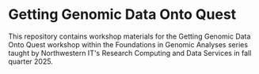 # Getting Genomic Data Onto Quest
This repository contains workshop materials for the Getting Genomic Data Onto Quest workshop within the Foundations in Genomic Analyses series taught by Northwestern IT's Research Computing and Data Services in fall quarter 2025.
